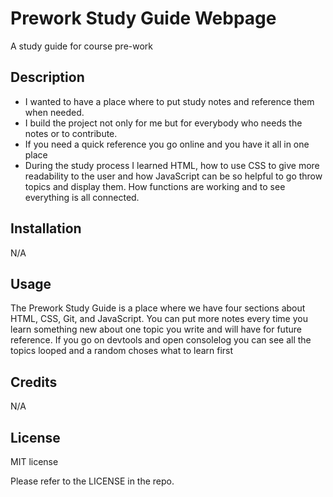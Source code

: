 # Prework Study Guide Webpage

A study guide for course pre-work

## Description


- I wanted to have a place where to put study notes and reference them when needed.
- I build the project not only for me but for everybody who needs the notes or to contribute.
- If you need a quick reference you go online and you have it all in one place
- During the study process I learned HTML, how to use CSS to give more readability to the user and how JavaScript can be so helpful to go throw topics and display them. How functions are working and to see everything is all connected.

## Installation

N/A

## Usage

The Prework Study Guide is a place where we have four sections about HTML, CSS, Git, and JavaScript. You can put more notes every time you learn something new about one topic you write and will have for future reference. If you go on devtools and open consolelog you can see all the topics looped and a random choses what to learn first

## Credits

N/A

## License

MIT license

Please refer to the LICENSE in the repo.